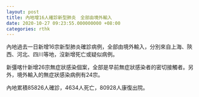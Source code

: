 ```yaml
---
layout: post
title: 內地增16人確診新型肺炎　全部由境外輸入
date: 2020-10-27 09:23:55.000000000 +08:00
categories: rthk
---
```


內地過去一日新增16宗新型肺炎確診病例，全部由境外輸入，分別來自上海、陝西、河北、四川等地，沒新增死亡或疑似病例。

新彊喀什新增26宗無症狀感染個案，全部是早前無症狀感染者的密切接觸者。另外，境外輸入的無症狀感染病例有24宗。

內地累積85826人確診，4634人死亡，80928人康復出院。
